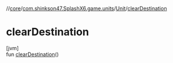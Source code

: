 //[core](../../../index.md)/[com.shinkson47.SplashX6.game.units](../index.md)/[Unit](index.md)/[clearDestination](clear-destination.md)

# clearDestination

[jvm]\
fun [clearDestination](clear-destination.md)()
